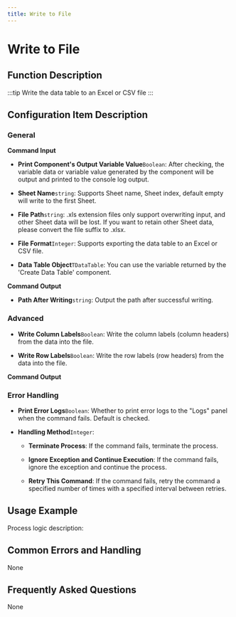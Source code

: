 ```yaml
---
title: Write to File
---
```


# Write to File

## Function Description

:::tip 
Write the data table to an Excel or CSV file
:::

## Configuration Item Description

### General

**Command Input**

- **Print Component's Output Variable Value**`Boolean`: After checking, the variable data or variable value generated by the component will be output and printed to the console log output.

- **Sheet Name**`string`: Supports Sheet name, Sheet index, default empty will write to the first Sheet.

- **File Path**`string`: .xls extension files only support overwriting input, and other Sheet data will be lost. If you want to retain other Sheet data, please convert the file suffix to .xlsx.

- **File Format**`Integer`: Supports exporting the data table to an Excel or CSV file.

- **Data Table Object**`TDataTable`: You can use the variable returned by the 'Create Data Table' component.


**Command Output**

- **Path After Writing**`string`: Output the path after successful writing.

### Advanced

- **Write Column Labels**`Boolean`: Write the column labels (column headers) from the data into the file.

- **Write Row Labels**`Boolean`: Write the row labels (row headers) from the data into the file.


**Command Output**

### Error Handling

- **Print Error Logs**`Boolean`: Whether to print error logs to the "Logs" panel when the command fails. Default is checked. 

- **Handling Method**`Integer`:

    - **Terminate Process**: If the command fails, terminate the process.

    - **Ignore Exception and Continue Execution**: If the command fails, ignore the exception and continue the process.

    - **Retry This Command**: If the command fails, retry the command a specified number of times with a specified interval between retries.

## Usage Example

Process logic description:

## Common Errors and Handling

None

## Frequently Asked Questions

None


